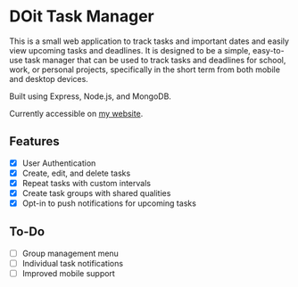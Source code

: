# DOit Task Manager

This is a small web application to track tasks and important dates and easily view upcoming tasks and deadlines. It is designed to be a simple, easy-to-use task manager that can be used to track tasks and deadlines for school, work, or personal projects, specifically in the short term from both mobile and desktop devices.

Built using Express, Node.js, and MongoDB.

Currently accessible on [my website](https://doit.bradysbytes.xyz).

## Features

- [x] User Authentication
- [x] Create, edit, and delete tasks
- [x] Repeat tasks with custom intervals
- [x] Create task groups with shared qualities
- [x] Opt-in to push notifications for upcoming tasks

## To-Do

- [ ] Group management menu
- [ ] Individual task notifications
- [ ] Improved mobile support
